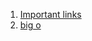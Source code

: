 1. [Important links](https://leetcode.com/discuss/general-discussion/665604/Important-and-Useful-links-from-all-over-the-LeetCode)
2. [big o](https://www.bigocheatsheet.com/)
